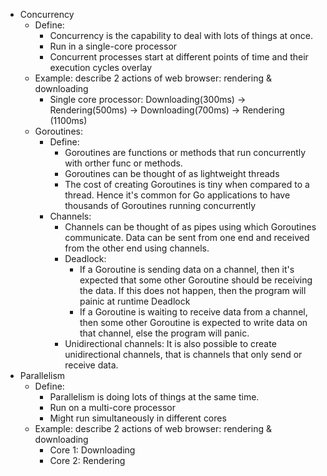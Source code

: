 - Concurrency
  - Define:
    - Concurrency is the capability to deal with lots of things at once.
    - Run in a single-core processor
    - Concurrent processes start at different points of time and their execution cycles overlay
  - Example: describe 2 actions of web browser: rendering & downloading
    - Single core processor: Downloading(300ms) -> Rendering(500ms) -> Downloading(700ms) -> Rendering (1100ms)
  - Goroutines:
    - Define:
      - Goroutines are functions or methods that run concurrently with orther func or methods.
      - Goroutines can be thought of as lightweight threads
      - The cost of creating Goroutines is tiny when compared to a thread. Hence it's common for Go applications to have thousands of Goroutines running concurrently
    - Channels:
      - Channels can be thought of as pipes using which Goroutines communicate. Data can be sent from one end and received from the other end using channels.
      - Deadlock:
        - If a Goroutine is sending data on a channel, then it's expected that some other Goroutine should be receiving the data. If this does not happen, then the program will painic at runtime Deadlock
        - If a Goroutine is waiting to receive data from a channel, then some other Goroutine is expected to write data on that channel, else the program will panic.
      - Unidirectional channels: It is also possible to create unidirectional channels, that is channels that only send or receive data.
- Parallelism
  - Define:
    - Parallelism is doing lots of things at the same time.
    - Run on a multi-core processor
    - Might run simultaneously in different cores
  - Example: describe 2 actions of web browser: rendering & downloading
    - Core 1: Downloading
    - Core 2: Rendering
